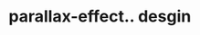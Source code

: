 # parallax-effect.. desgin                                                                                                                                                                                                                                                                                                                                                                                                                                                     
